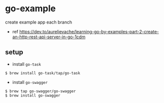 # go-example
create example app each branch
- ref https://dev.to/aurelievache/learning-go-by-examples-part-2-create-an-http-rest-api-server-in-go-1cdm

## setup
- install `go-task`
```
$ brew install go-task/tap/go-task
```
- install `go-swagger`
```
$ brew tap go-swagger/go-swagger
$ brew install go-swagger
```